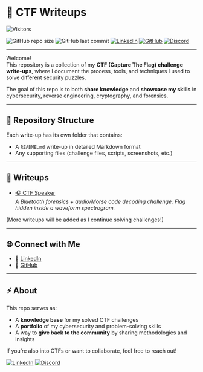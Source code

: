 # 🚩 CTF Writeups

![Visitors](https://visitor-badge.laobi.icu/badge?page_id=t4mpr.ctf-writeups)

![GitHub repo size](https://img.shields.io/github/repo-size/t4mpr/ctf-writeups?color=blue&style=for-the-badge)
![GitHub last commit](https://img.shields.io/github/last-commit/t4mpr/ctf-writeups?color=green&style=for-the-badge)
[![LinkedIn](https://img.shields.io/badge/LinkedIn-Connect-blue?style=for-the-badge&logo=linkedin)](https://linkedin.com/in/smosillo)
[![GitHub](https://img.shields.io/badge/GitHub-t4mpr-black?style=for-the-badge&logo=github)](https://github.com/t4mpr)
[![Discord](https://img.shields.io/badge/Discord-t4mpr%230-blue?logo=discord&style=for-the-badge)](https://discordapp.com/users/780642255508865044)



---

Welcome!  
This repository is a collection of my **CTF (Capture The Flag) challenge write-ups**, where I document the process, tools, and techniques I used to solve different security puzzles.  

The goal of this repo is to both **share knowledge** and **showcase my skills** in cybersecurity, reverse engineering, cryptography, and forensics.

---

## 📂 Repository Structure

Each write-up has its own folder that contains:
- A `README.md` write-up in detailed Markdown format  
- Any supporting files (challenge files, scripts, screenshots, etc.)  

---

## 📝 Writeups

- [🎧 CTF Speaker](ctf-speaker-writeup/README.md)  
  *A Bluetooth forensics + audio/Morse code decoding challenge. Flag hidden inside a waveform spectrogram.*

(More writeups will be added as I continue solving challenges!)

---

## 🌐 Connect with Me

- 💼 [LinkedIn](https://linkedin.com/in/smosillo)  
- 🐙 [GitHub](https://github.com/t4mpr)  

---

## ⚡ About

This repo serves as:
- A **knowledge base** for my solved CTF challenges  
- A **portfolio** of my cybersecurity and problem-solving skills  
- A way to **give back to the community** by sharing methodologies and insights  

If you’re also into CTFs or want to collaborate, feel free to reach out! 


[![LinkedIn](https://img.shields.io/badge/LinkedIn-Connect-blue?style=for-the-badge&logo=linkedin)](https://linkedin.com/in/smosillo)
[![Discord](https://img.shields.io/badge/Discord-t4mpr%230-blue?logo=discord&style=for-the-badge)](https://discordapp.com/users/780642255508865044)



